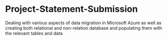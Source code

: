# Project-Statement-Submission
Dealing with various aspects of data migration in Microsoft Azure as well as creating both relational and non-relation database and populating them with the relevant tables and data

